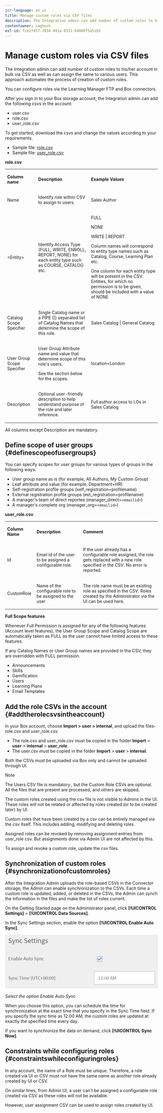```yaml
---
jcr-language: en_us
title: Manage custom roles via CSV files
description: The Integration admin can add number of custom roles to his/her account in bulk via CSV as well as can assign the same to various users. This approach automates the process of creation of custom roles.
contentowner: saghosh
exl-id: fce2f457-2834-491a-8331-64086f5a51b5
---
```

# Manage custom roles via CSV files

The Integration admin can add number of custom roles to his/her account in bulk via CSV as well as can assign the same to various users. This approach automates the process of creation of custom roles.

You can configure roles via the Learning Manager FTP and Box connectors.

After you sign in to your Box storage account, the Integration admin can add the following csvs in the account:

* user.csv
* role.csv
* user_role.csv

To get started, download the csvs and change the values according to your requirements.

* Sample file: [role.csv](assets/role.csv) 
* Sample file: [user_role.csv](assets/user_role.csv)

**role.csv**

<table>
 <tbody>
  <tr>
   <td>
    <p><b>Column name</b></p></td>
   <td>
    <p><b>Description</b></p></td>
   <td>
    <p><b>Example Values</b></p></td>
  </tr>
  <tr>
   <td>
    <p>Name</p></td>
   <td>
    <p>Identify role within CSV to assign to users.</p></td>
   <td>
    <p>Sales Author</p></td>
  </tr>
  <tr>
   <td>
    <p>&lt;Entity&gt;</p></td>
   <td>
    <p>Identify Access Type (FULL, WRITE, ENROLL, REPORT, NONE) for each entity type such as COURSE, CATALOG etc.</p></td>
   <td>
    <p>FULL</p>
    <p>NONE</p>
    <p>WRITE | REPORT</p>
    <p>Column names will correspond to entity type names such as Catalog, Course, Learning Plan etc.</p>
    <p>One column for each entity type will be present in the CSV. Entities, for which no permission is to be given, should be included with a value of NONE</p></td>
  </tr>
  <tr>
   <td>
    <p>Catalog Scope Specifier</p></td>
   <td>
    <p>Single Catalog name or a PIPE (|) separated list of Catalog Names that determine the scope of this role.</p></td>
   <td>
    <p>Sales Catalog | General Catalog</p></td>
  </tr>
  <tr>
   <td>
    <p>User Group Scope Specifier</p></td>
   <td>
    <p>User Group Attribute name and value that determine scope of this role's users.</p>
    <p>See the section below for the scopes.</p></td>
   <td>
    <p>location=London</p></td>
  </tr>
  <tr>
   <td>
    <p>Description</p></td>
   <td>
    <p>Optional user-friendly description to help understand purpose of the role and later reference.</p></td>
   <td>
    <p>Full author access to LOs in Sales Catalog</p></td>
  </tr>
 </tbody>
</table>

All columns except Description are mandatory.

## Define scope of user groups {#definescopeofusergroups}

You can specify scopes for user groups for various types of groups in the following ways:

* User group name as is (for example, All Authors, My Custom Group)
* Leaf attribute and value (for example, Department=HR)
* Self-registration profile groups (self_registration=profilename)
* External registration profile groups (ext_registration=profilename)
* A manager's team of direct reportee (manager_direct=`<emailid>`)
* A manager's complete org (manager_org=`<emailid>`)

**user_role.csv**

<table>
 <tbody>
  <tr>
   <td>
    <p><b>Column Name</b></p></td>
   <td>
    <p><b>Description</b></p></td>
   <td>
    <p><b>Comment</b></p></td>
  </tr>
  <tr>
   <td>
    <p>Id</p></td>
   <td>
    <p>Email id of the user to be assigned a configurable role.</p></td>
   <td>
    <p>If the user already has a configurable role assigned, the role gets replaced with a new role specified in the CSV. No error is reported.</p></td>
  </tr>
  <tr>
   <td>
    <p>CustomRole</p></td>
   <td>
    <p>Name of the configurable role to be assigned to the user</p></td>
   <td>
    <p>The role name must be an existing role as specified in the CSV. Roles created by the Administrator via the UI can be used here.</p></td>
  </tr>
 </tbody>
</table>

**Full Scope features**

Whenever Full Permission is assigned for any of the following features (Account level features), the User Group Scope and Catalog Scope are automatically taken as FULL as the user cannot have limited access to these features.

If any Catalog Names or User Group names are provided in the CSV, they are overridden with FULL permission.

* Announcements
* Skills
* Gamification
* Users
* Learning Plans
* Email Templates

## Add the role CSVs in the account {#addtherolecsvsintheaccount}

In your Box account, choose **Import > user > internal**, and upload the files- role.csv and user_role.csv.

* The role.csv and user_role.csv must be copied in the folder **Import** > **user** > **internal** > **user_role**.
* The user.csv must be copied in the folder **Import** > **user** > **internal**.

Both the CSVs must be uploaded via Box only and cannot be uploaded through UI. 

>[!NOTE]
>
>The Users CSV file is mandatory., but the Custom Role CSVs are optional. All the files that are present are processed, and others are skipped.

The custom roles created using the csv file is not visible to Admins in the UI. These roles will not be related or affected by roles created (or to be created later) by UI.

Custom roles that have been created by a csv can be entirely managed via the csv itself. This includes adding, modifying and deleting roles.

Assigned roles can be revoked by removing assignment entries from user_role csv. But assignments done via Admin UI are not affected by this.

To assign and revoke a custom role, update the csv files.

## Synchronization of custom roles {#synchronizationofcustomroles}

After the Integration Admin uploads the role-based CSVs in the Connector storage, the Admin can enable synchronization to the CSVs. Each time a custom role is updated, added, or deleted in the CSVs, the Admin can synch the information in the files and make the list of roles current.

On the Getting Started page on the Administrator panel, click **[!UICONTROL Settings]** > **[!UICONTROL Data Sources]**.

In the Sync Settings section, enable the option **[!UICONTROL Enable Auto Sync]**.

![](assets/sync-settings.png)

*Select the option Enable Auto Sync*

When you choose this option, you can schedule the time for synchronization at the exact time that you specify in the Sync Time field. If you specify the sync time as 12:00 AM, the custom roles are updated at exactly the specified time every day.

If you want to synchronize the data on demand, click **[!UICONTROL Sync Now]**.

## Constraints while configuring roles {#constraintswhileconfiguringroles}

In any account, the name of a Role must be unique. Therefore, a role created via UI or CSV must not have the same name as another role already created by UI or CSV.

On similar lines, from Admin UI, a user can't be assigned a configurable role created via CSV as these roles will not be available.

However, user assignment CSV can be used to assign roles created by UI.

